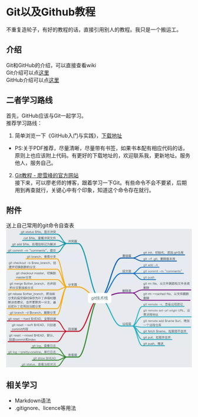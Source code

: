 # Git以及Github教程

不重复造轮子，有好的教程的话，直接引用别人的教程。我只是一个搬运工。

## 介绍

Git和GitHub的介绍，可以直接查看wiki  
Git介绍可以点[这里](https://zh.wikipedia.org/zh-hans/Git)  
GitHub介绍可以点[这里](https://zh.wikipedia.org/zh-hans/GitHub)  

## 二者学习路线

首先，GitHub应该与Git一起学习。  
推荐学习路线：  
1. 简单浏览一下《GitHub入门与实践》，[下载地址](https://download.csdn.net/download/yimaneililiaiyong/10464531)  
- PS:关于PDF推荐，尽量清晰，尽量带有书签，如果书本配有相应代码的话，原则上也应该附上代码。有更好的下载地址的，欢迎联系我，更新地址。服务他人，服务自己。

2. [Git教程 - 廖雪峰的官方网站](https://www.liaoxuefeng.com/wiki/0013739516305929606dd18361248578c67b8067c8c017b000)  
接下来，可以廖老师的博客，跟着学习一下Git。有些命令不会不要紧，后期用到再查就行，关键心中有个印象，知道这个命令存在就行。

## 附件

送上自己常用的git命令自查表  
![Git命令自查表](https://github.com/JosanSun/CtripTechExch/blob/master/pic/josan/gitcheck.jpg)

## 相关学习

- Markdown语法  
- .gitignore、licence等用法




